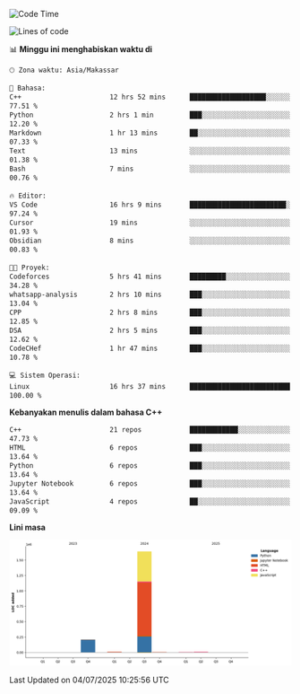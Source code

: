 <!--START_SECTION:waka-->
![Code Time](http://img.shields.io/badge/Code%20Time-311%20hrs%2049%20mins-blue)

![Lines of code](https://img.shields.io/badge/Sejak%20Hello%20World%20aku%20telah%20menulis-1.9%20million%20baris%20kode-blue)

📊 **Minggu ini menghabiskan waktu di** 

```text
🕑︎ Zona waktu: Asia/Makassar

💬 Bahasa: 
C++                      12 hrs 52 mins      ███████████████████░░░░░░   77.51 % 
Python                   2 hrs 1 min         ███░░░░░░░░░░░░░░░░░░░░░░   12.20 % 
Markdown                 1 hr 13 mins        ██░░░░░░░░░░░░░░░░░░░░░░░   07.33 % 
Text                     13 mins             ░░░░░░░░░░░░░░░░░░░░░░░░░   01.38 % 
Bash                     7 mins              ░░░░░░░░░░░░░░░░░░░░░░░░░   00.76 % 

🔥 Editor: 
VS Code                  16 hrs 9 mins       ████████████████████████░   97.24 % 
Cursor                   19 mins             ░░░░░░░░░░░░░░░░░░░░░░░░░   01.93 % 
Obsidian                 8 mins              ░░░░░░░░░░░░░░░░░░░░░░░░░   00.83 % 

🐱‍💻 Proyek: 
Codeforces               5 hrs 41 mins       █████████░░░░░░░░░░░░░░░░   34.28 % 
whatsapp-analysis        2 hrs 10 mins       ███░░░░░░░░░░░░░░░░░░░░░░   13.04 % 
CPP                      2 hrs 8 mins        ███░░░░░░░░░░░░░░░░░░░░░░   12.85 % 
DSA                      2 hrs 5 mins        ███░░░░░░░░░░░░░░░░░░░░░░   12.62 % 
CodeCHef                 1 hr 47 mins        ███░░░░░░░░░░░░░░░░░░░░░░   10.78 % 

💻 Sistem Operasi: 
Linux                    16 hrs 37 mins      █████████████████████████   100.00 % 
```

**Kebanyakan menulis dalam bahasa C++** 

```text
C++                      21 repos            ████████████░░░░░░░░░░░░░   47.73 % 
HTML                     6 repos             ███░░░░░░░░░░░░░░░░░░░░░░   13.64 % 
Python                   6 repos             ███░░░░░░░░░░░░░░░░░░░░░░   13.64 % 
Jupyter Notebook         6 repos             ███░░░░░░░░░░░░░░░░░░░░░░   13.64 % 
JavaScript               4 repos             ██░░░░░░░░░░░░░░░░░░░░░░░   09.09 % 
```



**Lini masa**

![Lines of Code chart](https://raw.githubusercontent.com/yusuf601/yusuf601/main/assets/bar_graph.png)


 Last Updated on 04/07/2025 10:25:56 UTC
<!--END_SECTION:waka-->

